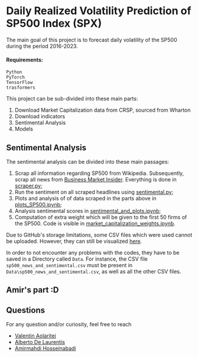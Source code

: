 Daily Realized Volatility Prediction of SP500 Index (SPX)
====================

The main goal of this project is to forecast daily volatility of the SP500 during the period 2016-2023.

#### Requirements:
```
Python
PyTorch
TensorFlow
trasformers
```

This project can be sub-divided into these main parts:
1. Download Market Capitalization data from CRSP, sourced from Wharton 
2. Download indicators
3. Sentimental Analysis
4. Models


## Sentimental Analysis
The sentimental analysis can be divided into these main passages:
1. Scrap all information regarding SP500 from Wikipedia. Subsequently, scrap all news from [Business Market Insider](https://markets.businessinsider.com/). Everything is done in [scraper.py](https://github.com/hosseinabadi/Realized-Volatility-Prediction/blob/master/Sentiment%20Analysis/scraper.py);
2. Run the sentiment on all scraped headlines using [sentimental.py](https://github.com/hosseinabadi/Realized-Volatility-Prediction/tree/master/Sentiment%20Analysis);
3. Plots and analysis of of data scraped in the parts above in [plots_SP500.ipynb](https://github.com/hosseinabadi/Realized-Volatility-Prediction/blob/master/Sentiment%20Analysis/plots_SP500.ipynb);
4. Analysis sentimental scores in [sentimental_and_plots.ipynb](https://github.com/hosseinabadi/Realized-Volatility-Prediction/blob/master/Sentiment%20Analysis/sentimental_and_plots.ipynb);
5. Computation of extra weight which will be given to the first 50 firms of the SP500. Code is visible in [market_capitalization_weights.ipynb](https://github.com/hosseinabadi/Realized-Volatility-Prediction/blob/master/Sentiment%20Analysis/market_capitalization_weights.ipynb).

Due to GitHub's storage limitations, some CSV files which were used cannot be uploaded. However, they can still be visualized [here](https://drive.google.com/drive/folders/1W8QDA1jgOxivhFTOHspg3MQxtIqEm2Ha?usp=drive_link).

In order to not encounter any problems with the codes, they have to be saved in a Directory called ```Data```. For instance, the CSV file ```sp500_news_and_sentimental.csv``` must be present in ```Data\sp500_news_and_sentimental.csv```, as well as all the other CSV files.

## Amir's part :D


## Questions
For any question and/or curiosity, feel free to reach
* [Valentin Aolaritei](mailto:valentin.aolaritei@epfl.ch)
* [Alberto De Laurentis](mailto:alberto.delaurentis@epfl.ch)
* [Amirmahdi Hosseinabadi](mailto:amirmahdi.hosseinabadi@epfl.ch)
